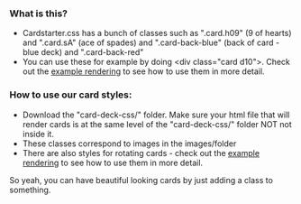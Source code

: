 ### What is this? ###
- Cardstarter.css has a bunch of classes such as ".card.h09" (9 of hearts) and ".card.sA" (ace of spades) and ".card-back-blue" (back of card - blue deck) and ".card-back-red"
- You can use these for example by doing &lt;div class="card d10"&gt;. Check out the <a href="card-deck-example.html">example rendering</a> to see how to use them in more detail.

### How to use our card styles: ###
- Download the "card-deck-css/" folder. Make sure your html file that will render cards is at the same level of the "card-deck-css/" folder NOT not inside it.
- These classes correspond to images in the images/folder
- There are also styles for rotating cards - check out the <a href="card-deck-example.html">example rendering</a> to see how to use them in more detail.

So yeah, you can have beautiful looking cards by just adding a class to something.
